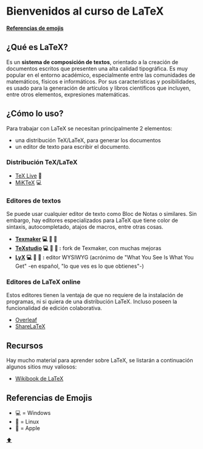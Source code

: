 # Bienvenidos al curso de LaTeX

**[Referencias de emojis](#referencias-de-emojis)**

## ¿Qué es LaTeX?
Es un **sistema de composición de textos**, orientado a la creación de
documentos escritos que presenten una alta calidad tipográfica.
Es muy popular en el entorno académico, especialmente entre las comunidades de
matemáticos, físicos e informáticos.
Por sus características y posibilidades, es usado para la generación de
artículos y libros científicos que incluyen, entre otros elementos, expresiones
matemáticas.

## ¿Cómo lo uso?
Para trabajar con LaTeX se necesitan principalmente 2 elementos:
* una distribución TeX/LaTeX, para generar los documentos
* un editor de texto para escribir el documento.

### Distribución TeX/LaTeX
* [TeX Live](http://www.tug.org/texlive/) :penguin:
* [MiKTeX](http://www.miktex.org) :computer:

### Editores de textos
Se puede usar cualquier editor de texto como Bloc de Notas o similares.
Sin embargo, hay editores especializados para LaTeX que tiene color de sintaxis,
autocompletado, atajos de macros, entre otras cosas.

* **[Texmaker](http://www.xm1math.net/texmaker/) :computer: :penguin: :apple:**
* **[TeXstudio](http://www.texstudio.org/) :computer: :penguin: :apple: :** fork
  de Texmaker, con muchas mejoras
* **[LyX](https://www.lyx.org/) :computer: :penguin: :apple: :** editor WYSIWYG
  (acrónimo de "What You See Is What You Get" -en español, "lo que ves es lo que
  obtienes"-)

### Editores de LaTeX online
Estos editores tienen la ventaja de que no requiere de la instalación de
programas, ni si quiera de una distribución LaTeX.
Incluso poseen la funcionalidad de edición colaborativa.

* [Overleaf](https://www.overleaf.com/)
* [ShareLaTeX](https://es.sharelatex.com/)

## Recursos
Hay mucho material para aprender sobre LaTeX, se listarán a continuación algunos
sitios muy valiosos:

* [Wikibook de LaTeX](https://en.wikibooks.org/wiki/LaTeX)

## Referencias de Emojis

* :computer: = Windows
* :penguin: = Linux
* :apple: = Apple

[:arrow_up:](#bienvenidos-al-curso-de-latex)
